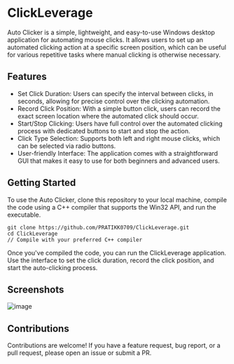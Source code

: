 # ClickLeverage

Auto Clicker is a simple, lightweight, and easy-to-use Windows desktop application for automating mouse clicks. It allows users to set up an automated clicking action at a specific screen position, which can be useful for various repetitive tasks where manual clicking is otherwise necessary.

## Features

- Set Click Duration: Users can specify the interval between clicks, in seconds, allowing for precise control over the clicking automation.
- Record Click Position: With a simple button click, users can record the exact screen location where the automated click should occur.
- Start/Stop Clicking: Users have full control over the automated clicking process with dedicated buttons to start and stop the action.
- Click Type Selection: Supports both left and right mouse clicks, which can be selected via radio buttons.
- User-friendly Interface: The application comes with a straightforward GUI that makes it easy to use for both beginners and advanced users.

## Getting Started

To use the Auto Clicker, clone this repository to your local machine, compile the code using a C++ compiler that supports the Win32 API, and run the executable.

```
git clone https://github.com/PRATIKK0709/ClickLeverage.git
cd ClickLeverage
// Compile with your preferred C++ compiler
```
Once you've compiled the code, you can run the ClickLeverage application. Use the interface to set the click duration, record the click position, and start the auto-clicking process.

## Screenshots

![image](https://github.com/PRATIKK0709/ClickLeverage/assets/139443204/9c6ed7f0-90d9-474e-ace1-0a45483958a7)

## Contributions

Contributions are welcome! If you have a feature request, bug report, or a pull request, please open an issue or submit a PR.
